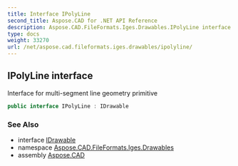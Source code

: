 ```yaml
---
title: Interface IPolyLine
second_title: Aspose.CAD for .NET API Reference
description: Aspose.CAD.FileFormats.Iges.Drawables.IPolyLine interface. Interface for multisegment line geometry primitive
type: docs
weight: 33270
url: /net/aspose.cad.fileformats.iges.drawables/ipolyline/
---
```

## IPolyLine interface

Interface for multi-segment line geometry primitive

```csharp
public interface IPolyLine : IDrawable
```

### See Also

* interface [IDrawable](../idrawable/)
* namespace [Aspose.CAD.FileFormats.Iges.Drawables](../../aspose.cad.fileformats.iges.drawables/)
* assembly [Aspose.CAD](../../)



